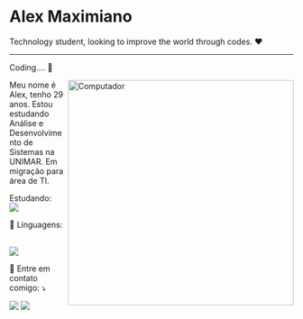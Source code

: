 # Alex Maximiano

Technology student, looking to improve the world through codes. ❤️

----------------------------------------------------------------------

Coding....
💖

<img src="https://raw.githubusercontent.com/MicaelliMedeiros/micaellimedeiros/master/image/computer-illustration.png" min-width="400px" max-width="400px" width="400px" align="right" alt="Computador">

<p align="left"> 
  Meu nome é Alex, tenho 29 anos. Estou estudando Análise e Desenvolvimento de Sistemas na UNIMAR. 
  Em migração para área de TI.
  
  Estudando: <br> <img src="https://img.shields.io/badge/Java-ED8B00?style=for-the-badge&logo=java&logoColor=white"/>
</p>

<p align="left">
  🦄 Linguagens:
  
  <a href="https://github.com/alexvmaximiano/github-readme-stats"> <br>
  <img src="https://github-readme-stats.vercel.app/api/top-langs/?username=alexvmaximiano&theme=bear" />
</a>


</p>



<p align="left">
  💌 Entre em contato comigo: ⤵️
</p>

<p align="left">
  <a href="mailto:n4ow.dev@gmail.com">
  <img src="https://img.shields.io/badge/-Gmail-FF0000?style=flat-square&labelColor=FF0000&logo=gmail&logoColor=white&link=n4ow.dev@gmail.com" /></a>

  <a href="https://www.linkedin.com/in/alex-maximiano-35b086201/" alt="Linkedin">
  <img src="https://img.shields.io/badge/-Linkedin-0e76a8?style=flat-square&logo=Linkedin&logoColor=white&link=https://www.linkedin.com/in/alex-maximiano-35b086201/" /></a>

</p>  
